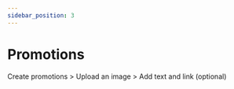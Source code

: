 ```yaml
---
sidebar_position: 3
---
```


# Promotions

Create promotions > Upload an image > Add text and link (optional)
